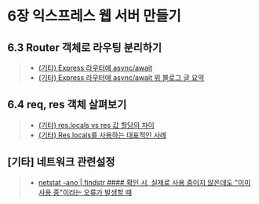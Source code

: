 
# 6장 익스프레스 웹 서버 만들기

## 6.3 Router 객체로 라우팅 분리하기
>- [(기타) Express 라우터에 async/await](https://sustainable-dev.tistory.com/79)
>- [(기타) Express 라우터에 async/await 위 블로그 글 요약](https://github.com/ykbyeon/Javascript/blob/main/Node.js_TextBook/ch6/README_Express_Router_AsyncAwait.md)

## 6.4 req, res 객체 살펴보기
>- [(기타) res.locals vs res 값 할당의  차이](https://stackoverflow.com/q/24072333/28188826)
>- [(기타) Res.locals를 사용하는 대표적인 사례](https://github.com/ykbyeon/Javascript/blob/main/Node.js_TextBook/ch6/README_res.local_Usage.md)

## [기타] 네트워크 관련설정
>- [netstat -ano | findstr #### 확인 시, 실제로 사용 중이지 않은데도 "이미 사용 중"이라는 오류가 발생할 때]()
